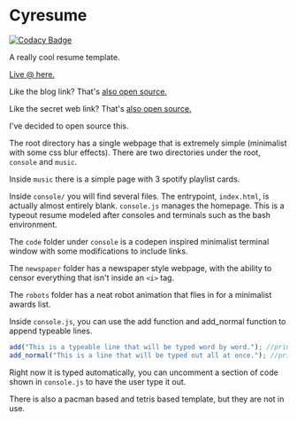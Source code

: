 # Cyresume

[![Codacy Badge](https://api.codacy.com/project/badge/Grade/8037c4d301b047e0bbd18f5fddef54b1)](https://www.codacy.com/app/pshah123/resume?utm_source=github.com&amp;utm_medium=referral&amp;utm_content=pshah123/resume&amp;utm_campaign=Badge_Grade)

A really cool resume template.

[Live @ here.](http://www.priansh.com)

Like the blog link? That's [also open source.](https://github.com/pshah123/masquerade-web)

Like the secret web link? That's [also open source.](https://github.com/pshah123/secret-web)

I've decided to open source this.

The root directory has a single webpage that is extremely simple (minimalist with some css blur effects). There are two directories under the root, `console` and `music`.

Inside `music` there is a simple page with 3 spotify playlist cards.

Inside `console/` you will find several files. The entrypoint, `index.html`, is actually almost entirely blank. `console.js` manages the homepage.
This is a typeout resume modeled after consoles and terminals such as the bash environment.

The `code` folder under `console` is a codepen inspired minimalist terminal window with some modifications to include links.

The `newspaper` folder has a newspaper style webpage, with the ability to censor everything that isn't inside an `<i>` tag.

The `robots` folder has a neat robot animation that flies in for a minimalist awards list.

Inside `console.js`, you can use the add function and add_normal function to append typeable lines.

```javascript
add("This is a typeable line that will be typed word by word."); //prints out like this: > This is a typeable line that will be typed word by word.<br />
add_normal("This is a line that will be typed out all at once."); //prints out like this: This is a line that will be typed out all at once.<br />
```

Right now it is typed automatically, you can uncomment a section of code shown in `console.js` to have the user type it out.

There is also a pacman based and tetris based template, but they are not in use.
